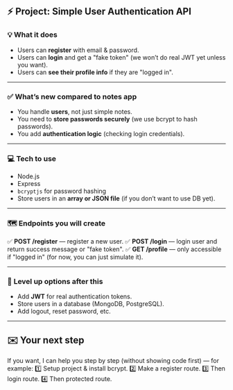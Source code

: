 ## ⚡ **Project: Simple User Authentication API**

### 💡 What it does

* Users can **register** with email & password.
* Users can **login** and get a "fake token" (we won’t do real JWT yet unless you want).
* Users can **see their profile info** if they are "logged in".

---

### ✅ What’s new compared to notes app

* You handle **users**, not just simple notes.
* You need to **store passwords securely** (we use bcrypt to hash passwords).
* You add **authentication logic** (checking login credentials).

---

### 💻 **Tech to use**

* Node.js
* Express
* `bcryptjs` for password hashing
* Store users in an **array or JSON file** (if you don’t want to use DB yet).

---

### 🗺️ **Endpoints you will create**

✅ **POST /register** — register a new user.
✅ **POST /login** — login user and return success message or "fake token".
✅ **GET /profile** — only accessible if "logged in" (for now, you can just simulate it).

---

### 💪 **Level up options after this**

* Add **JWT** for real authentication tokens.
* Store users in a database (MongoDB, PostgreSQL).
* Add logout, reset password, etc.

---

## ✉️ **Your next step**

If you want, I can help you step by step (without showing code first) — for example:
1️⃣ Setup project & install bcrypt.
2️⃣ Make a register route.
3️⃣ Then login route.
4️⃣ Then protected route.

